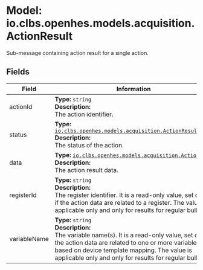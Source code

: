 # Model: io.clbs.openhes.models.acquisition.ActionResult

Sub-message containing action result for a single action.

## Fields

| Field | Information |
| --- | --- |
| actionId | <b>Type:</b> `string`<br><b>Description:</b><br>The action identifier. |
| status | <b>Type:</b> [`io.clbs.openhes.models.acquisition.ActionResultCode`](enum-io-clbs-openhes-models-acquisition-actionresultcode.md)<br><b>Description:</b><br>The status of the action. |
| data | <b>Type:</b> [`io.clbs.openhes.models.acquisition.ActionData`](model-io-clbs-openhes-models-acquisition-actiondata.md)<br><b>Description:</b><br>The action result data. |
| registerId | <b>Type:</b> `string`<br><b>Description:</b><br>The register identifier. It is a read-only value, set only if the action data are related to a register. The value is applicable only and only for results for regular bulks. |
| variableName | <b>Type:</b> `string`<br><b>Description:</b><br>The variable name(s). It is a read-only value, set only if the action data are related to one or more variables based on device template mapping. The value is applicable only and only for results for regular bulks. |

